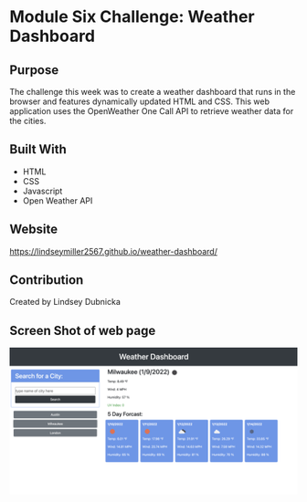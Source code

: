 # Module Six Challenge: Weather Dashboard

## Purpose
The challenge this week was to create a weather dashboard that runs in the browser and features dynamically updated HTML and CSS. This web application uses the OpenWeather One Call API to retrieve weather data for the cities. 

## Built With
* HTML
* CSS
* Javascript
* Open Weather API 

## Website
https://lindseymiller2567.github.io/weather-dashboard/

## Contribution
Created by Lindsey Dubnicka

## Screen Shot of web page
![ScreenShot](./assets/images/weather-dashboard-screenshot.png)